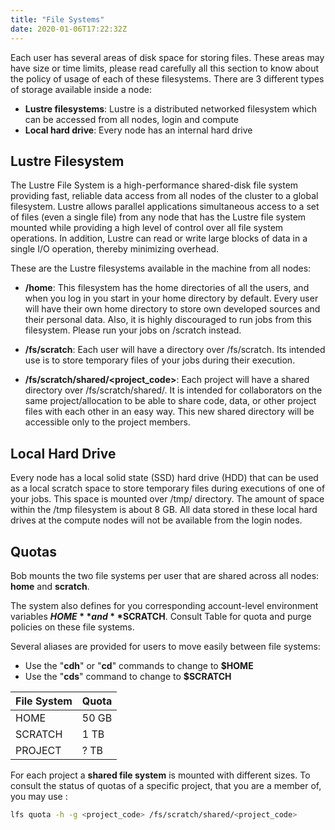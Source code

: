 ```yaml
---
title: "File Systems"
date: 2020-01-06T17:22:32Z
---
```


Each user has several areas of disk space for storing files. These areas may have size or time limits, please read carefully all this section to know about the policy of usage of each of these filesystems. There are 3 different types of storage available inside a node:

* **Lustre filesystems**: Lustre is a distributed networked filesystem which can be accessed from all nodes, login and compute
* **Local hard drive**: Every node has an internal hard drive

## Lustre Filesystem
The Lustre File System is a high-performance shared-disk file system providing fast, reliable data access from all nodes of the cluster to a global filesystem. Lustre allows parallel applications simultaneous access to a set of files (even a single file) from any node that has the Lustre file system mounted while providing a high level of control over all file system operations. In addition, Lustre can read or write large blocks of data in a single I/O operation, thereby minimizing overhead.

These are the Lustre filesystems available in the machine from all nodes:

* **/home**: This filesystem has the home directories of all the users, and when you log in you start in your home directory by default. Every user will have their own home directory to store own developed sources and their personal data. Also, it is highly discouraged to run jobs from this filesystem. Please run your jobs on /scratch instead.

* **/fs/scratch**: Each user will have a directory over /fs/scratch. Its intended use is to store temporary files of your jobs during their execution. 

* **/fs/scratch/shared/<project_code>**: Each project will have a shared directory over /fs/scratch/shared/. It is intended for collaborators on the same project/allocation to be able to share code, data, or other project files with each other in an easy way. This new shared directory will be accessible only to the project members.

## Local Hard Drive
Every node has a local solid state (SSD) hard drive (HDD) that can be used as a local scratch space to store temporary files during executions of one of your jobs. This space is mounted over /tmp/ directory. The amount of space within the /tmp filesystem is about 8 GB. All data stored in these local hard drives at the compute nodes will not be available from the login nodes.

##  Quotas

Bob mounts the two file systems per user that are shared across all nodes: **home** and **scratch**.

The system also defines for you corresponding account-level environment variables **$HOME** and **$SCRATCH**. 
Consult Table for quota and purge policies on these file systems.

Several aliases are provided for users to move easily between file systems:
* Use the "**cdh**" or "**cd**" commands to change to **$HOME**
* Use the "**cds**" command to change to **$SCRATCH**

|  **File System**   |     **Quota**       |
|         ---        |         ---         |
|         HOME       |        50 GB        |
|       SCRATCH      |         1 TB        |
|       PROJECT      |         ? TB        |


For each project a **shared file system** is mounted with different sizes. To consult the status of quotas of a specific project, that you are a member of, you may use :

```bash
lfs quota -h -g <project_code> /fs/scratch/shared/<project_code>
```